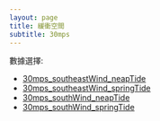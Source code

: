 ```yaml
---
layout: page
title: 緩衝空間
subtitle: 30mps
---
```


數據選擇:

- <a href="https://www.must.edu.mo">30mps_southeastWind_neapTide</a>
- <a href="https://www.must.edu.mo">30mps_southeastWind_springTide</a>
- <a href="https://www.must.edu.mo">30mps_southWind_neapTide</a>
- <a href="https://www.must.edu.mo">30mps_southWind_springTide</a>

